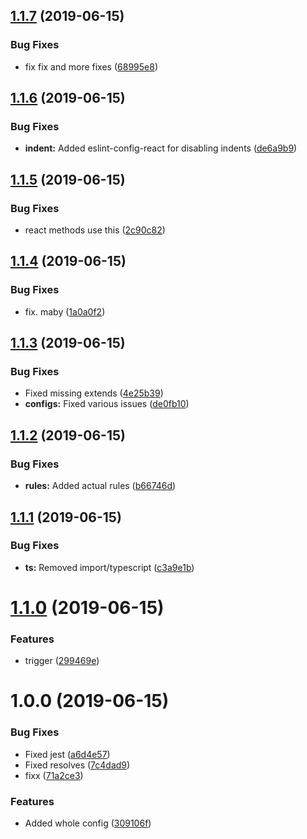 ## [1.1.7](https://github.com/NieLeben/eslint-config-nieleben/compare/v1.1.6...v1.1.7) (2019-06-15)


### Bug Fixes

* fix fix and more fixes ([68995e8](https://github.com/NieLeben/eslint-config-nieleben/commit/68995e8))

## [1.1.6](https://github.com/NieLeben/eslint-config-nieleben/compare/v1.1.5...v1.1.6) (2019-06-15)


### Bug Fixes

* **indent:** Added eslint-config-react for disabling indents ([de6a9b9](https://github.com/NieLeben/eslint-config-nieleben/commit/de6a9b9))

## [1.1.5](https://github.com/NieLeben/eslint-config-nieleben/compare/v1.1.4...v1.1.5) (2019-06-15)


### Bug Fixes

* react methods use this ([2c90c82](https://github.com/NieLeben/eslint-config-nieleben/commit/2c90c82))

## [1.1.4](https://github.com/NieLeben/eslint-config-nieleben/compare/v1.1.3...v1.1.4) (2019-06-15)


### Bug Fixes

* fix. maby ([1a0a0f2](https://github.com/NieLeben/eslint-config-nieleben/commit/1a0a0f2))

## [1.1.3](https://github.com/NieLeben/eslint-config-nieleben/compare/v1.1.2...v1.1.3) (2019-06-15)


### Bug Fixes

* Fixed missing extends ([4e25b39](https://github.com/NieLeben/eslint-config-nieleben/commit/4e25b39))
* **configs:** Fixed various issues ([de0fb10](https://github.com/NieLeben/eslint-config-nieleben/commit/de0fb10))

## [1.1.2](https://github.com/NieLeben/eslint-config-nieleben/compare/v1.1.1...v1.1.2) (2019-06-15)


### Bug Fixes

* **rules:** Added actual rules ([b66746d](https://github.com/NieLeben/eslint-config-nieleben/commit/b66746d))

## [1.1.1](https://github.com/NieLeben/eslint-config-nieleben/compare/v1.1.0...v1.1.1) (2019-06-15)


### Bug Fixes

* **ts:** Removed import/typescript ([c3a9e1b](https://github.com/NieLeben/eslint-config-nieleben/commit/c3a9e1b))

# [1.1.0](https://github.com/NieLeben/eslint-config-nieleben/compare/v1.0.0...v1.1.0) (2019-06-15)


### Features

* trigger ([299469e](https://github.com/NieLeben/eslint-config-nieleben/commit/299469e))

# 1.0.0 (2019-06-15)


### Bug Fixes

* Fixed jest ([a6d4e57](https://github.com/NieLeben/eslint-config-nieleben/commit/a6d4e57))
* Fixed resolves ([7c4dad9](https://github.com/NieLeben/eslint-config-nieleben/commit/7c4dad9))
* fixx ([71a2ce3](https://github.com/NieLeben/eslint-config-nieleben/commit/71a2ce3))


### Features

* Added whole config ([309106f](https://github.com/NieLeben/eslint-config-nieleben/commit/309106f))
